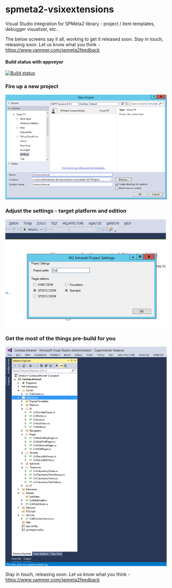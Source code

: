# spmeta2-vsixextensions
Visual Studio integration for SPMeta2 library - project / item templates, debugger visualizer, etc..

The below screens say it all, working to get it released soon. 
Stay in touch, releasing soon. Let us know what you think - https://www.yammer.com/spmeta2feedback

#### Build status with appveyor
[![Build status](https://ci.appveyor.com/api/projects/status/h1raft6g5en5dwbi?svg=true)](https://ci.appveyor.com/project/SubPointSupport/spmeta2-vsixextensions)

### Fire up a new project
![](https://github.com/SubPointSolutions/spmeta2-vsixextensions/blob/dev/Assets/img/M2.VS-1.png)

### Adjust the settings - target platform and edition
![](https://github.com/SubPointSolutions/spmeta2-vsixextensions/blob/dev/Assets/img/M2.VS-2.png)

### Get the most of the things pre-build for you
![](https://github.com/SubPointSolutions/spmeta2-vsixextensions/blob/dev/Assets/img/M2.VS-3.png)

Stay in touch, releasing soon. Let us know what you think - https://www.yammer.com/spmeta2feedback
